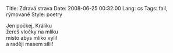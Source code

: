 Title: Zdravá strava
Date: 2008-06-25 00:32:00
Lang: cs
Tags: fail, rýmovaně
Style: poetry

Jen počkej, Králíku<br>
žereš vločky na mlíku<br>
místo abys mlíko vylil<br>
a raději masem sílil!
